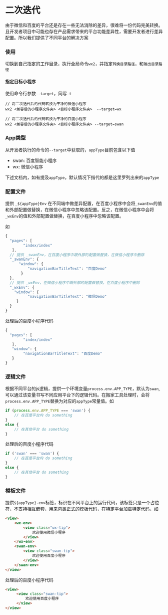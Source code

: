 # 二次迭代

由于微信和百度的平台还是存在一些无法消除的差异，很难将一份代码完美转换。且开发者项目中可能也存在产品需求带来的平台功能差异性，需要开发者进行差异配置。所以我们提供了不同平台的解决方案

### 使用
切换到自己指定的工作目录，执行全局命令`wx2`，并指定`转换目录路径`，和`输出目录路径`

#### 指定目标小程序

使用命令行参数`--target`，简写`-t`
```
// 将二次迭代后的代码转换为干净的微信小程序
wx2 <兼容后的小程序文件夹> <目标小程序文件夹>  --target=wx

// 将二次迭代后的代码转换为干净的百度小程序
wx2 <兼容后的小程序文件夹> <目标小程序文件夹> --target=swan

```

### App类型
从开发者执行的命令的`--target`中获取的，`appType`目前包含以下值
* swan: 百度智能小程序
* wx: 微信小程序

下述文档内，如有提及`appType`，默认情况下指代的都是这里罗列出来的`appType`


### 配置文件
提供 `_${appType}Env` 在不同端中做差异配置，在百度小程序中会将`_swanEnv`的值和外部配置做替换，在微信小程序中忽略该配置。反之，在微信小程序中会将`_wxEnv`的值和外部配置做替换，在百度小程序中忽略该配置。

如
```js
{
  "pages": [
        "index/index"
   ],
  // 提供 _swanEnv，在百度小程序中跟外部的配置做替换，在微信小程序中删除
  "_swanEnv": {
	  "window": {
		  "navigationBarTitleText": "百度Demo"
	   }
  },
  // 提供 _wxEnv，在微信小程序中跟外部的配置做替换，在百度小程序中删除
  "_wxEnv": {
	"window": {
		  "navigationBarTitleText": "微信Demo"
	 }
  }
}
```

处理后的百度小程序代码

```js
{
  "pages": [
        "index/index"
   ],
   "window": {
		"navigationBarTitleText": "百度Demo"
   }
}
```

### 逻辑文件

根据不同平台的js逻辑，提供一个环境变量`process.env.APP_TYPE`，默认为`swan`,可以通过该变量书写不同应用平台下的逻辑代码。在搬家工具处理时，会将`process.env.APP_TYPE`替换为对应的`appType`常量值。如

```js
if (process.env.APP_TYPE === 'swan') {
	// 在百度平台内 do something
}
else {
	// 在其他平台 do something
}
```

处理后的百度小程序代码

```js
if ('swan' === 'swan') {
	// 在百度平台内 do something
}
else {
	// 在其他平台 do something
}
```

### 模板文件

提供`${appType}-env`标签，标识在不同平台上的运行代码，该标签只是一个占位符，不支持相互嵌套，用来包裹正式的模板代码，在特定平台加载特定代码，如

```html
<view>
    <wx-env>
        <view class="wx-tip">
	        欢迎使用微信小程序
        </view>
    </wx-env>
    <swan-env>
        <view class="swan-tip">
	        欢迎使用百度小程序
        </view>
    </swan-env>
</view>
```

处理后的百度小程序代码

```html
<view>
     <view class="swan-tip">
	     欢迎使用百度小程序
     </view>
</view>
```